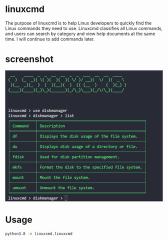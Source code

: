 # linuxcmd
The purpose of linuxcmd is to help Linux developers to quickly find the Linux commands they need to use. Linuxcmd classifies all Linux commands, and users can search by category and view help documents at the same time. I will continue to add commands later.

# screenshot
![Logo](./logo2.png)

# Usage
```sh
python3.8 -m linuxcmd.linuxcmd
```

